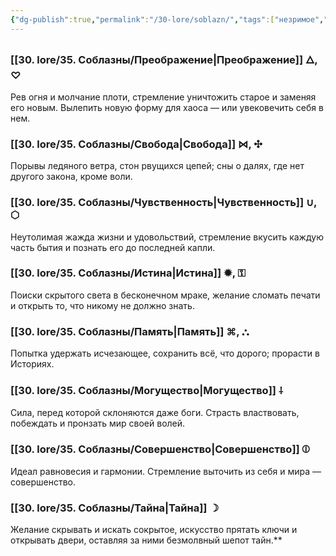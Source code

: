 ```yaml
---
{"dg-publish":true,"permalink":"/30-lore/soblazn/","tags":["незримое","хаб"]}
---
```


### [[30. lore/35. Соблазны/Преображение\|Преображение]] 🜂, ♡ 
Рев огня и молчание плоти, стремление уничтожить старое и заменяя его новым. Вылепить новую форму для хаоса — или увековечить себя в нем.  
### [[30. lore/35. Соблазны/Свобода\|Свобода]] ⋈, ✣
Порывы ледяного ветра, стон рвущихся цепей; сны о далях, где нет другого закона, кроме воли.  
### [[30. lore/35. Соблазны/Чувственность\|Чувственность]] ∪, ⬡
Неутолимая жажда жизни и удовольствий, стремление вкусить каждую часть бытия и познать его до последней капли.  
### [[30. lore/35. Соблазны/Истина\|Истина]] ✹, ⚿ 
Поиски скрытого света в бесконечном мраке, желание сломать печати и открыть то, что никому не должно знать.
### [[30. lore/35. Соблазны/Память\|Память]] ⌘, ⛬   
Попытка удержать исчезающее, сохранить всё, что дорого; прорасти в Историях.  
### [[30. lore/35. Соблазны/Могущество\|Могущество]] ⸸  
Сила, перед которой склоняются даже боги. Страсть властвовать, побеждать и пронзать мир своей волей.  
### [[30. lore/35. Соблазны/Совершенство\|Совершенство]] ⦶  
Идеал равновесия и гармонии. Стремление выточить из себя и мира — совершенство.  
### [[30. lore/35. Соблазны/Тайна\|Тайна]] ☽  
Желание скрывать и искать сокрытое, искусство прятать ключи и открывать двери, оставляя за ними безмолвный шепот тайн.**